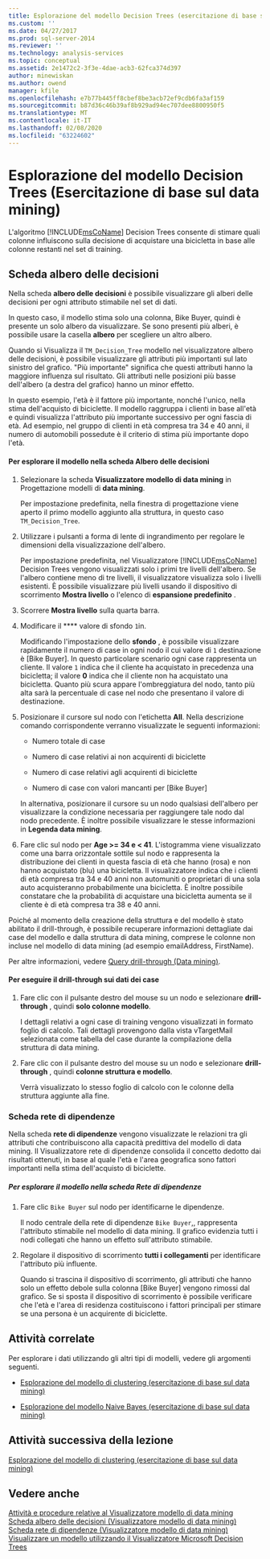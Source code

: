 ```yaml
---
title: Esplorazione del modello Decision Trees (esercitazione di base sul data mining) | Microsoft Docs
ms.custom: ''
ms.date: 04/27/2017
ms.prod: sql-server-2014
ms.reviewer: ''
ms.technology: analysis-services
ms.topic: conceptual
ms.assetid: 2e1472c2-3f3e-4dae-acb3-62fca374d397
author: minewiskan
ms.author: owend
manager: kfile
ms.openlocfilehash: e7b77b445ff8cbef8be3acb72ef9cdb6fa3af159
ms.sourcegitcommit: b87d36c46b39af8b929ad94ec707dee8800950f5
ms.translationtype: MT
ms.contentlocale: it-IT
ms.lasthandoff: 02/08/2020
ms.locfileid: "63224602"
---
```

# <a name="exploring-the-decision-tree-model-basic-data-mining-tutorial"></a>Esplorazione del modello Decision Trees (Esercitazione di base sul data mining)
  L'algoritmo [!INCLUDE[msCoName](../includes/msconame-md.md)] Decision Trees consente di stimare quali colonne influiscono sulla decisione di acquistare una bicicletta in base alle colonne restanti nel set di training.  
  

  
##  <a name="Decision_Tree_Tab"></a>Scheda albero delle decisioni  
 Nella scheda **albero delle decisioni** è possibile visualizzare gli alberi delle decisioni per ogni attributo stimabile nel set di dati.  
  
 In questo caso, il modello stima solo una colonna, Bike Buyer, quindi è presente un solo albero da visualizzare. Se sono presenti più alberi, è possibile usare la casella **albero** per scegliere un altro albero.  
  
 Quando si Visualizza il `TM_Decision_Tree` modello nel visualizzatore albero delle decisioni, è possibile visualizzare gli attributi più importanti sul lato sinistro del grafico. "Più importante" significa che questi attributi hanno la maggiore influenza sul risultato. Gli attributi nelle posizioni più basse dell'albero (a destra del grafico) hanno un minor effetto.  
  
 In questo esempio, l'età è il fattore più importante, nonché l'unico, nella stima dell'acquisto di biciclette. Il modello raggruppa i clienti in base all'età e quindi visualizza l'attributo più importante successivo per ogni fascia di età. Ad esempio, nel gruppo di clienti in età compresa tra 34 e 40 anni, il numero di automobili possedute è il criterio di stima più importante dopo l'età.  
  
#### <a name="to-explore-the-model-in-the-decision-tree-tab"></a>Per esplorare il modello nella scheda Albero delle decisioni  
  
1.  Selezionare la scheda **Visualizzatore modello di data mining** in Progettazione modelli di **data mining**.  
  
     Per impostazione predefinita, nella finestra di progettazione viene aperto il primo modello aggiunto alla struttura, in questo caso `TM_Decision_Tree`.  
  
2.  Utilizzare i pulsanti a forma di lente di ingrandimento per regolare le dimensioni della visualizzazione dell'albero.  
  
     Per impostazione predefinita, nel Visualizzatore [!INCLUDE[msCoName](../includes/msconame-md.md)] Decision Trees vengono visualizzati solo i primi tre livelli dell'albero. Se l'albero contiene meno di tre livelli, il visualizzatore visualizza solo i livelli esistenti. È possibile visualizzare più livelli usando il dispositivo di scorrimento **Mostra livello** o l'elenco di **espansione predefinito** .  
  
3.  Scorrere **Mostra livello** sulla quarta barra.  
  
4.  Modificare il **** valore di sfondo `1`in.  
  
     Modificando l'impostazione dello **sfondo** , è possibile visualizzare rapidamente il numero di case in ogni nodo il cui valore di `1` destinazione è [Bike Buyer]. In questo particolare scenario ogni case rappresenta un cliente. Il valore `1` indica che il cliente ha acquistato in precedenza una bicicletta; il valore **0** indica che il cliente non ha acquistato una bicicletta. Quanto più scura appare l'ombreggiatura del nodo, tanto più alta sarà la percentuale di case nel nodo che presentano il valore di destinazione.  
  
5.  Posizionare il cursore sul nodo con l'etichetta **All**. Nella descrizione comando corrispondente verranno visualizzate le seguenti informazioni:  
  
    -   Numero totale di case  
  
    -   Numero di case relativi ai non acquirenti di biciclette  
  
    -   Numero di case relativi agli acquirenti di biciclette  
  
    -   Numero di case con valori mancanti per [Bike Buyer]  
  
     In alternativa, posizionare il cursore su un nodo qualsiasi dell'albero per visualizzare la condizione necessaria per raggiungere tale nodo dal nodo precedente. È inoltre possibile visualizzare le stesse informazioni in **Legenda data mining**.  
  
6.  Fare clic sul nodo per **Age >= 34 e < 41**. L'istogramma viene visualizzato come una barra orizzontale sottile sul nodo e rappresenta la distribuzione dei clienti in questa fascia di età che hanno (rosa) e non hanno acquistato (blu) una bicicletta. Il visualizzatore indica che i clienti di età compresa tra 34 e 40 anni non automuniti o proprietari di una sola auto acquisteranno probabilmente una bicicletta. È inoltre possibile constatare che la probabilità di acquistare una bicicletta aumenta se il cliente è di età compresa tra 38 e 40 anni.  
  
 Poiché al momento della creazione della struttura e del modello è stato abilitato il drill-through, è possibile recuperare informazioni dettagliate dai case del modello e dalla struttura di data mining, comprese le colonne non incluse nel modello di data mining (ad esempio emailAddress, FirstName).  
  
 Per altre informazioni, vedere [Query drill-through &#40;Data mining&#41;](../../2014/analysis-services/data-mining/drillthrough-queries-data-mining.md).  
  
#### <a name="to-drill-through-to-case-data"></a>Per eseguire il drill-through sui dati dei case  
  
1.  Fare clic con il pulsante destro del mouse su un nodo e selezionare **drill-through** , quindi **solo colonne modello**.  
  
     I dettagli relativi a ogni case di training vengono visualizzati in formato foglio di calcolo. Tali dettagli provengono dalla vista vTargetMail selezionata come tabella del case durante la compilazione della struttura di data mining.  
  
2.  Fare clic con il pulsante destro del mouse su un nodo e selezionare **drill-through** , quindi **colonne struttura e modello**.  
  
     Verrà visualizzato lo stesso foglio di calcolo con le colonne della struttura aggiunte alla fine.  
  
  
###  <a name="Dependency_Network_Tab"></a>Scheda rete di dipendenze  
 Nella scheda **rete di dipendenze** vengono visualizzate le relazioni tra gli attributi che contribuiscono alla capacità predittiva del modello di data mining. Il Visualizzatore rete di dipendenze consolida il concetto dedotto dai risultati ottenuti, in base al quale l'età e l'area geografica sono fattori importanti nella stima dell'acquisto di biciclette.  
  
##### <a name="to-explore-the-model-in-the-dependency-network-tab"></a>Per esplorare il modello nella scheda Rete di dipendenze  
  
1.  Fare clic `Bike Buyer` sul nodo per identificarne le dipendenze.  
  
     Il nodo centrale della rete di dipendenze `Bike Buyer`,, rappresenta l'attributo stimabile nel modello di data mining. Il grafico evidenzia tutti i nodi collegati che hanno un effetto sull'attributo stimabile.  
  
2.  Regolare il dispositivo di scorrimento **tutti i collegamenti** per identificare l'attributo più influente.  
  
     Quando si trascina il dispositivo di scorrimento, gli attributi che hanno solo un effetto debole sulla colonna [Bike Buyer] vengono rimossi dal grafico. Se si sposta il dispositivo di scorrimento è possibile verificare che l'età e l'area di residenza costituiscono i fattori principali per stimare se una persona è un acquirente di biciclette.  
  
## <a name="related-tasks"></a>Attività correlate  
 Per esplorare i dati utilizzando gli altri tipi di modelli, vedere gli argomenti seguenti.  
  
-   [Esplorazione del modello di clustering &#40;esercitazione di base sul data mining&#41;](../../2014/tutorials/exploring-the-clustering-model-basic-data-mining-tutorial.md)  
  
-   [Esplorazione del modello Naive Bayes &#40;esercitazione di base sul data mining&#41;](../../2014/tutorials/exploring-the-naive-bayes-model-basic-data-mining-tutorial.md)  
  
## <a name="next-task-in-lesson"></a>Attività successiva della lezione  
 [Esplorazione del modello di clustering &#40;esercitazione di base sul data mining&#41;](../../2014/tutorials/exploring-the-clustering-model-basic-data-mining-tutorial.md)  
  
## <a name="see-also"></a>Vedere anche  
 [Attività e procedure relative al Visualizzatore modello di data mining](../../2014/analysis-services/data-mining/mining-model-viewer-tasks-and-how-tos.md)   
 [Scheda albero delle decisioni &#40;Visualizzatore modello di data mining&#41;](../../2014/analysis-services/decision-tree-tab-mining-model-viewer.md)   
 [Scheda rete di dipendenze &#40;Visualizzatore modello di data mining&#41;](../../2014/analysis-services/dependency-network-tab-mining-model-viewer.md)   
 [Visualizzare un modello utilizzando il Visualizzatore Microsoft Decision Trees](../../2014/analysis-services/data-mining/browse-a-model-using-the-microsoft-tree-viewer.md)  
  
  

